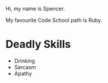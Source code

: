 Hi, my name is Spencer.

My favourite Code School path is Ruby.

# Deadly Skills

* Drinking
* Sarcasm
* Apathy
